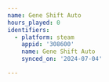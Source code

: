 ```yaml
---
name: Gene Shift Auto
hours_played: 0
identifiers:
  - platform: steam
    appid: '308600'
    name: Gene Shift Auto
    synced_on: '2024-07-04'

---
```

